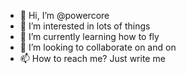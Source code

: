 - 👋 Hi, I’m @powercore
- 👀 I’m interested in lots of things
- 🌱 I’m currently learning how to fly
- 💞️ I’m looking to collaborate on and on
- 📫 How to reach me? Just write me

<!---
powercore/powercore is a ✨ special ✨ repository because its `README.md` (this file) appears on your GitHub profile.
You can click the Preview link to take a look at your changes.
--->
